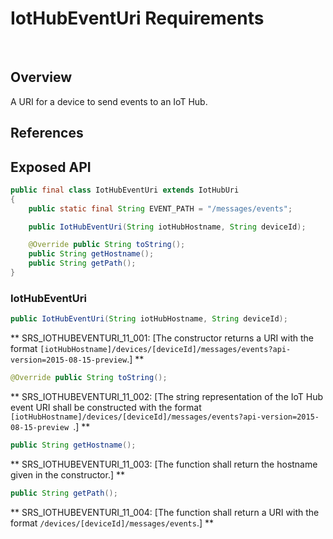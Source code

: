 # IotHubEventUri Requirements
 
## Overview

A URI for a device to send events to an IoT Hub.

## References

## Exposed API

```java
public final class IotHubEventUri extends IotHubUri
{
    public static final String EVENT_PATH = "/messages/events";

    public IotHubEventUri(String iotHubHostname, String deviceId);

    @Override public String toString();
    public String getHostname();
    public String getPath();
}
```

### IotHubEventUri

```java
public IotHubEventUri(String iotHubHostname, String deviceId);
```

** SRS_IOTHUBEVENTURI_11_001: [The constructor returns a URI with the format `[iotHubHostname]/devices/[deviceId]/messages/events?api-version=2015-08-15-preview`.] ** 

```java
@Override public String toString();
```

** SRS_IOTHUBEVENTURI_11_002: [The string representation of the IoT Hub event URI shall be constructed with the format `[iotHubHostname]/devices/[deviceId]/messages/events?api-version=2015-08-15-preview `.] ** 

```java
public String getHostname();
```

** SRS_IOTHUBEVENTURI_11_003: [The function shall return the hostname given in the constructor.] **

```java
public String getPath();
```

** SRS_IOTHUBEVENTURI_11_004: [The function shall return a URI with the format `/devices/[deviceId]/messages/events`.] ** 

